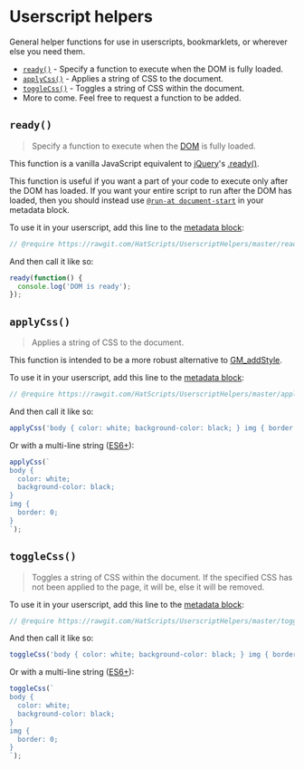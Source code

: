 # Userscript helpers
General helper functions for use in userscripts, bookmarklets, or wherever else you need them.

* [`ready()`](#ready) - Specify a function to execute when the DOM is fully loaded.
* [`applyCss()`](#applycss) - Applies a string of CSS to the document.
* [`toggleCss()`](#togglecss) - Toggles a string of CSS within the document.
* More to come. Feel free to request a function to be added.

## `ready()`
> Specify a function to execute when the [DOM][dom] is fully loaded.

This function is a vanilla JavaScript equivalent to [jQuery][jq]'s [.ready()][jq-ready].

This function is useful if you want a part of your code to execute only after the DOM has loaded. If you want your entire script to run after the DOM has loaded, then you should instead use [`@run-at document-start`][gs-run-at] in your metadata block.

To use it in your userscript, add this line to the [metadata block][gs-meta]:
```js
// @require https://rawgit.com/HatScripts/UserscriptHelpers/master/ready.min.js
```
And then call it like so:
```js
ready(function() {
  console.log('DOM is ready');
});
```

## `applyCss()`
> Applies a string of CSS to the document.

This function is intended to be a more robust alternative to [GM_addStyle][gs-add-style].

To use it in your userscript, add this line to the [metadata block][gs-meta]:
```js
// @require https://rawgit.com/HatScripts/UserscriptHelpers/master/applyCss.min.js
```
And then call it like so:
```js
applyCss('body { color: white; background-color: black; } img { border: 0; }');
```
Or with a multi-line string ([ES6+][multi-line]):
```js
applyCss(`
body {
  color: white;
  background-color: black;
}
img {
  border: 0;
}
`);
```

## `toggleCss()`
> Toggles a string of CSS within the document.
> If the specified CSS has not been applied to the page, it will be, else it will be removed.

To use it in your userscript, add this line to the [metadata block][gs-meta]:
```js
// @require https://rawgit.com/HatScripts/UserscriptHelpers/master/toggleCss.min.js
```
And then call it like so:
```js
toggleCss('body { color: white; background-color: black; } img { border: 0; }');
```
Or with a multi-line string ([ES6+][multi-line]):
```js
toggleCss(`
body {
  color: white;
  background-color: black;
}
img {
  border: 0;
}
`);
```

[dom]: https://developer.mozilla.org/en-US/docs/Web/API/Document_Object_Model/Introduction "Document Object Model"
[multi-line]: https://developer.mozilla.org/en-US/docs/Web/JavaScript/Reference/Template_literals#Multi-line_strings
[jq]: https://jquery.com/ "jQuery is a cross-platform JavaScript library designed to simplify the client-side scripting of HTML."
[jq-ready]: https://api.jquery.com/ready/ "The .ready() method offers a way to run JavaScript code as soon as the page's Document Object Model (DOM) becomes safe to manipulate."
[gs-meta]: https://wiki.greasespot.net/Metadata_Block "The metadata block is a section of a userscript that contains information about the script, such as the script name, namespace, description, and include and exclude rules."
[gs-run-at]: https://wiki.greasespot.net/Metadata_Block#.40run-at
[gs-add-style]: https://wiki.greasespot.net/GM_addStyle "The GM_addStyle method adds a string of CSS to the document."
